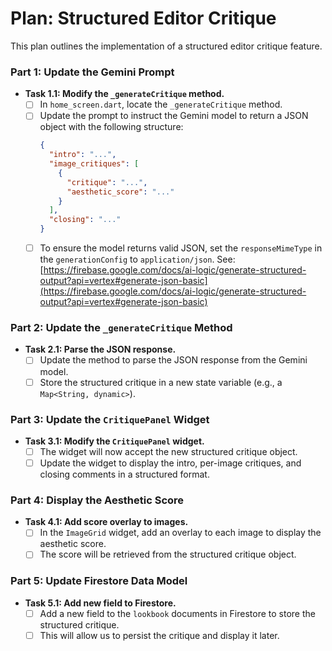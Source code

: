 # Plan: Structured Editor Critique

This plan outlines the implementation of a structured editor critique feature.

### Part 1: Update the Gemini Prompt

*   **Task 1.1: Modify the `_generateCritique` method.**
    *   [ ] In `home_screen.dart`, locate the `_generateCritique` method.
    *   [ ] Update the prompt to instruct the Gemini model to return a JSON object with the following structure:
        ```json
        {
          "intro": "...",
          "image_critiques": [
            {
              "critique": "...",
              "aesthetic_score": "..."
            }
          ],
          "closing": "..."
        }
        ```
    *   [ ] To ensure the model returns valid JSON, set the `responseMimeType` in the `generationConfig` to `application/json`. See: [https://firebase.google.com/docs/ai-logic/generate-structured-output?api=vertex#generate-json-basic](https://firebase.google.com/docs/ai-logic/generate-structured-output?api=vertex#generate-json-basic)

### Part 2: Update the `_generateCritique` Method

*   **Task 2.1: Parse the JSON response.**
    *   [ ] Update the method to parse the JSON response from the Gemini model.
    *   [ ] Store the structured critique in a new state variable (e.g., a `Map<String, dynamic>`).

### Part 3: Update the `CritiquePanel` Widget

*   **Task 3.1: Modify the `CritiquePanel` widget.**
    *   [ ] The widget will now accept the new structured critique object.
    *   [ ] Update the widget to display the intro, per-image critiques, and closing comments in a structured format.

### Part 4: Display the Aesthetic Score

*   **Task 4.1: Add score overlay to images.**
    *   [ ] In the `ImageGrid` widget, add an overlay to each image to display the aesthetic score.
    *   [ ] The score will be retrieved from the structured critique object.

### Part 5: Update Firestore Data Model

*   **Task 5.1: Add new field to Firestore.**
    *   [ ] Add a new field to the `lookbook` documents in Firestore to store the structured critique.
    *   [ ] This will allow us to persist the critique and display it later.